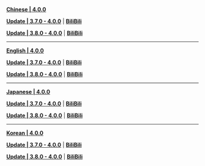 **[Chinese | 4.0.0](https://autopatchcnws.yuanshen.com/client_app/download/pc_zip/20230804185703_R1La3H9xIH1hBiHJ/Audio_Chinese_4.0.0.zip)**

**[Update | 3.7.0 - 4.0.0](https://autopatchcnws.yuanshen.com/client_app/update/hk4e_cn/18/zh-cn_3.7.0_4.0.0_hdiff_2iTgFnOqBJdGw6SL.zip)** | **[BiliBili](https://autopatchcnws.yuanshen.com/client_app/update/hk4e_cn/17/zh-cn_3.7.0_4.0.0_hdiff_5HaUtkr1XLsNcl2D.zip)**

**[Update | 3.8.0 - 4.0.0](https://autopatchcnws.yuanshen.com/client_app/update/hk4e_cn/18/zh-cn_3.8.0_4.0.0_hdiff_q7JUo5yfuLOYZVFE.zip)** | **[BiliBili](https://autopatchcnws.yuanshen.com/client_app/update/hk4e_cn/17/zh-cn_3.8.0_4.0.0_hdiff_2uhWHzFLxi6IsK70.zip)**

---

**[English | 4.0.0](https://autopatchcnws.yuanshen.com/client_app/download/pc_zip/20230804185703_R1La3H9xIH1hBiHJ/Audio_English(US)_4.0.0.zip)**

**[Update | 3.7.0 - 4.0.0](https://autopatchcnws.yuanshen.com/client_app/update/hk4e_cn/18/en-us_3.7.0_4.0.0_hdiff_SgNBMiGa2LCZomIK.zip)** | **[BiliBili](https://autopatchcnws.yuanshen.com/client_app/update/hk4e_cn/17/en-us_3.7.0_4.0.0_hdiff_d47WDVH18s5ROpqU.zip)**

**[Update | 3.8.0 - 4.0.0](https://autopatchcnws.yuanshen.com/client_app/update/hk4e_cn/18/en-us_3.8.0_4.0.0_hdiff_XyDmjVd0z84fYRFi.zip)** | **[BiliBili](https://autopatchcnws.yuanshen.com/client_app/update/hk4e_cn/17/en-us_3.8.0_4.0.0_hdiff_xJ06mGIZDsSztwbM.zip)**

---

**[Japanese | 4.0.0](https://autopatchcnws.yuanshen.com/client_app/download/pc_zip/20230804185703_R1La3H9xIH1hBiHJ/Audio_Japanese_4.0.0.zip)**

**[Update | 3.7.0 - 4.0.0](https://autopatchcnws.yuanshen.com/client_app/update/hk4e_cn/18/ja-jp_3.7.0_4.0.0_hdiff_F7fJozjvd1LKkYE8.zip)** | **[BiliBili](https://autopatchcnws.yuanshen.com/client_app/update/hk4e_cn/17/ja-jp_3.7.0_4.0.0_hdiff_Sbg9kfhHWYiqBo2s.zip)**

**[Update | 3.8.0 - 4.0.0](https://autopatchcnws.yuanshen.com/client_app/update/hk4e_cn/18/ja-jp_3.8.0_4.0.0_hdiff_CnztioExvR9Syb4O.zip)** | **[BiliBili](https://autopatchcnws.yuanshen.com/client_app/update/hk4e_cn/17/ja-jp_3.8.0_4.0.0_hdiff_FCDKW7JRqmSGLkAp.zip)**

---

**[Korean | 4.0.0](https://autopatchcnws.yuanshen.com/client_app/download/pc_zip/20230804185703_R1La3H9xIH1hBiHJ/Audio_Korean_4.0.0.zip)**

**[Update | 3.7.0 - 4.0.0](https://autopatchcnws.yuanshen.com/client_app/update/hk4e_cn/18/ko-kr_3.7.0_4.0.0_hdiff_lV85ZO3qd4xCcivM.zip)** | **[BiliBili](https://autopatchcnws.yuanshen.com/client_app/update/hk4e_cn/17/ko-kr_3.7.0_4.0.0_hdiff_Ujli73AM50Jx4wZs.zip)**

**[Update | 3.8.0 - 4.0.0](https://autopatchcnws.yuanshen.com/client_app/update/hk4e_cn/18/ko-kr_3.8.0_4.0.0_hdiff_lZP9sqR5Fim2dhpj.zip)** | **[BiliBili](https://autopatchcnws.yuanshen.com/client_app/update/hk4e_cn/17/ko-kr_3.8.0_4.0.0_hdiff_UHujgDm0CxEXOIJc.zip)**
